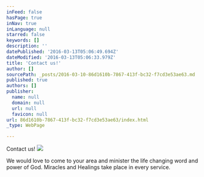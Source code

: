 ```yaml
---
inFeed: false
hasPage: true
inNav: true
inLanguage: null
starred: false
keywords: []
description: ''
datePublished: '2016-03-13T05:06:49.694Z'
dateModified: '2016-03-13T05:06:33.979Z'
title: 'Contact us!'
author: []
sourcePath: _posts/2016-03-10-86d1610b-7867-413f-bc32-f7cd3e53ae63.md
published: true
authors: []
publisher:
  name: null
  domain: null
  url: null
  favicon: null
url: 86d1610b-7867-413f-bc32-f7cd3e53ae63/index.html
_type: WebPage

---
```

Contact us!
![](https://the-grid-user-content.s3-us-west-2.amazonaws.com/cf8ef779-cbe6-434a-80db-673fe800e5f4.jpg)

We would love to come to your area and minister the life changing word and power of God. Miracles and Healings take place in every service.